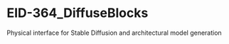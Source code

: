 # EID-364_DiffuseBlocks
Physical interface for Stable Diffusion and architectural model generation

